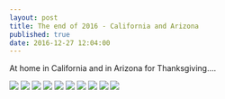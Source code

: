 ```yaml
---
layout: post
title: The end of 2016 - California and Arizona
published: true
date: 2016-12-27 12:04:00
---
```


At home in California and in Arizona for Thanksgiving....

![](https://s26.postimg.org/rgymlepgp/DSCF17256.jpg)
![](https://s26.postimg.org/w44on6ctl/DSCF17295.jpg)
![](https://s26.postimg.org/y9yzhoga1/DSCF17297.jpg)
![](https://s26.postimg.org/rksg1nuy1/DSCF17302.jpg)
![](https://s26.postimg.org/i1ir877ft/DSCF17310.jpg)
![](https://s26.postimg.org/moot9yusp/DSCF17318.jpg)
![](https://s26.postimg.org/u4ol2obxl/DSCF17322.jpg)
![](https://s26.postimg.org/u5yiw3drd/DSCF17336.jpg)
![](https://s26.postimg.org/acmf3e0dl/DSCF17343.jpg)
![](https://s26.postimg.org/tizm6kgvd/DSCF17347.jpg)
